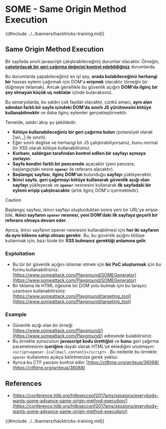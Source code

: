 # SOME - Same Origin Method Execution

{{#include ../../banners/hacktricks-training.md}}

## Same Origin Method Execution

Bir sayfada sınırlı javascript çalıştırabileceğiniz durumlar olacaktır. Örneğin, [**çalıştırılacak bir geri çağırma değerini kontrol edebildiğiniz**](#javascript-function) durumlarda.

Bu durumlarda yapabileceğiniz en iyi şey, **orada bulabileceğiniz herhangi bir** hassas eylemi çağırmak için DOM'a **erişmek** olacaktır (örneğin bir düğmeye tıklamak). Ancak genellikle bu güvenlik açığını **DOM'da ilginç bir şey olmayan küçük uç noktalar** içinde bulacaksınız.

Bu senaryolarda, bu saldırı çok faydalı olacaktır, çünkü amacı, **aynı alan adından farklı bir sayfa içindeki DOM'da sınırlı JS yürütmesini kötüye kullanabilmektir** ve daha ilginç eylemler gerçekleştirmektir.

Temelde, saldırı akışı şu şekildedir:

- **Kötüye kullanabileceğiniz bir geri çağırma bulun** (potansiyel olarak \[\w\\.\_] ile sınırlı).
- Eğer sınırlı değilse ve herhangi bir JS çalıştırabiliyorsanız, bunu normal bir XSS olarak kötüye kullanabilirsiniz.
- **Kurbanı, saldırgan tarafından kontrol edilen bir sayfayı açmaya zorlayın.**
- **Sayfa kendini** **farklı bir pencerede** açacaktır (yeni pencere, başlangıçtaki nesne **`opener`** ile referans alacaktır).
- **Başlangıç sayfası**, **ilginç DOM'un** bulunduğu **sayfayı** yükleyecektir.
- **İkinci sayfa**, **geri çağırmayı kötüye kullanarak** **güvenlik açığı olan sayfayı** yükleyecek ve **`opener`** nesnesini kullanarak **ilk sayfadaki bir eylemi erişip çalıştıracaktır** (artık ilginç DOM'u içermektedir).

> [!CAUTION]
> Başlangıç sayfası, ikinci sayfayı oluşturduktan sonra yeni bir URL'ye erişse bile, **ikinci sayfanın `opener` nesnesi, yeni DOM'daki ilk sayfaya geçerli bir referans olmaya devam eder**.
>
> Ayrıca, ikinci sayfanın opener nesnesini kullanabilmesi için **her iki sayfanın da aynı kökene sahip olması gerekir**. Bu, bu güvenlik açığını kötüye kullanmak için, bazı türde bir **XSS bulmanız gerektiği anlamına gelir**.

### Exploitation

- Bu tür bir güvenlik açığını istismar etmek için **bir PoC oluşturmak** için bu formu kullanabilirsiniz: [https://www.someattack.com/Playground/SOMEGenerator](https://www.someattack.com/Playground/SOMEGenerator)
- Bir tıklama ile HTML öğesine bir DOM yolu bulmak için bu tarayıcı uzantısını kullanabilirsiniz: [https://www.someattack.com/Playground/targeting_tool](https://www.someattack.com/Playground/targeting_tool)

### Example

- Güvenlik açığı olan bir örneği [https://www.someattack.com/Playground/](https://www.someattack.com/Playground/) adresinde bulabilirsiniz.
- Bu örnekte sunucunun **javascript kodu ürettiğini** ve **bunu** geri çağırma parametresinin **içeriğine** dayalı olarak HTML'ye eklediğini unutmayın: `<script>opener.{callbacl_content}</script>` . Bu nedenle bu örnekte `opener` kullanımını açıkça belirtmenize gerek yoktur.
- Ayrıca bu CTF yazısını kontrol edin: [https://ctftime.org/writeup/36068](https://ctftime.org/writeup/36068)

## References

- [https://conference.hitb.org/hitbsecconf2017ams/sessions/everybody-wants-some-advance-same-origin-method-execution/](https://conference.hitb.org/hitbsecconf2017ams/sessions/everybody-wants-some-advance-same-origin-method-execution/)

{{#include ../../banners/hacktricks-training.md}}
